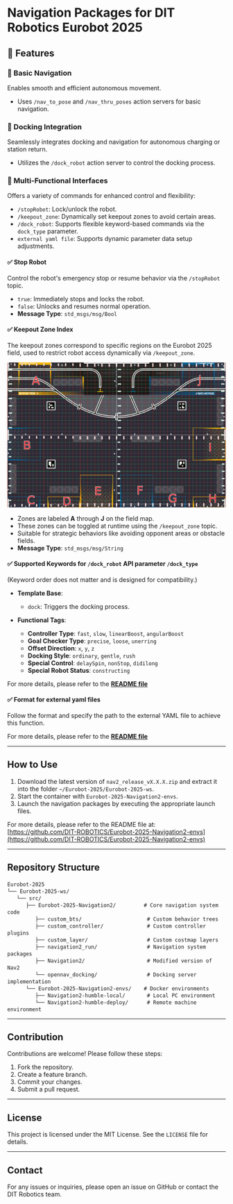 # Navigation Packages for DIT Robotics Eurobot 2025

## 🔧 Features

### 🧭 Basic Navigation  
Enables smooth and efficient autonomous movement.  
- Uses `/nav_to_pose` and `/nav_thru_poses` action servers for basic navigation.

### 🧭 Docking Integration  
Seamlessly integrates docking and navigation for autonomous charging or station return.  
- Utilizes the `/dock_robot` action server to control the docking process.

### 🧩 Multi-Functional Interfaces  
Offers a variety of commands for enhanced control and flexibility:

- `/stopRobot`: Lock/unlock the robot.  
- `/keepout_zone`: Dynamically set keepout zones to avoid certain areas.  
- `/dock_robot`: Supports flexible keyword-based commands via the `dock_type` parameter.  
- `external yaml file`: Supports dynamic parameter data setup adjustments.

#### ✅ Stop Robot

Control the robot's emergency stop or resume behavior via the `/stopRobot` topic.

- `true`: Immediately stops and locks the robot.  
- `false`: Unlocks and resumes normal operation.  
- **Message Type**: `std_msgs/msg/Bool`

#### ✅ Keepout Zone Index

The keepout zones correspond to specific regions on the Eurobot 2025 field, used to restrict robot access dynamically via `/keepout_zone`.

![Keepout Zones Index](custom_layer/keepout_layer/Keepout_zones_Index.png)

- Zones are labeled **A** through **J** on the field map.  
- These zones can be toggled at runtime using the `/keepout_zone` topic.  
- Suitable for strategic behaviors like avoiding opponent areas or obstacle fields.  
- **Message Type**: `std_msgs/msg/String`

#### ✅ Supported Keywords for `/dock_robot` API parameter `/dock_type`
(Keyword order does not matter and is designed for compatibility.)

- **Template Base**:  
  - `dock`: Triggers the docking process.

- **Functional Tags**:  
  - **Controller Type**: `fast`, `slow`, `linearBoost`, `angularBoost`  
  - **Goal Checker Type**: `precise`, `loose`, `unerring`
  - **Offset Direction**: `x`, `y`, `z`  
  - **Docking Style**: `ordinary`, `gentle`, `rush`  
  - **Special Control**: `delaySpin`, `nonStop`, `didilong`
  - **Special Robot Status**: `constructing`

For more details, please refer to the [**README file**](opennav_docking/docs/dock_robot_keywords.md)

#### ✅ Format for external yaml files

Follow the format and specify the path to the external YAML file to achieve this function.

For more details, please refer to the [**README file**](navigation2_run/params/dynamic_params/params_formats.md)

---

## How to Use

1. Download the latest version of `nav2_release_vX.X.X.zip` and extract it into the folder `~/Eurobot-2025/Eurobot-2025-ws`.  
2. Start the container with `Eurobot-2025-Navigation2-envs`.  
3. Launch the navigation packages by executing the appropriate launch files.  

For more details, please refer to the README file at:  
[https://github.com/DIT-ROBOTICS/Eurobot-2025-Navigation2-envs](https://github.com/DIT-ROBOTICS/Eurobot-2025-Navigation2-envs)   

---

## Repository Structure
```
Eurobot-2025
└── Eurobot-2025-ws/
   └── src/
      ├── Eurobot-2025-Navigation2/         # Core navigation system code
         ├── custom_bts/                     # Custom behavior trees
         ├── custom_controller/              # Custom controller plugins
         ├── custom_layer/                   # Custom costmap layers
         ├── navigation2_run/                # Navigation system packages
         ├── Navigation2/                    # Modified version of Nav2
         └── opennav_docking/                # Docking server implementation
      └── Eurobot-2025-Navigation2-envs/    # Docker environments
         ├── Navigation2-humble-local/       # Local PC environment
         └── Navigation2-humble-deploy/      # Remote machine environment

```

---

## Contribution
Contributions are welcome! Please follow these steps:
1. Fork the repository.
2. Create a feature branch.
3. Commit your changes.
4. Submit a pull request.

---

## License
This project is licensed under the MIT License. See the `LICENSE` file for details.

---

## Contact
For any issues or inquiries, please open an issue on GitHub or contact the DIT Robotics team.
